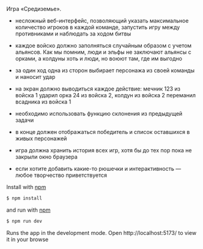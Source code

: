 Игра «Средиземье».

 - несложный веб-интерфейс, позволяющий указать максимальное количество игроков в каждой команде, запустить игру между противниками и наблюдать за ходом битвы

 - каждое войско должно заполняться случайным образом с учетом альянсов. Как мы помним, люди и эльфы не заключают альянсы с орками, а колдуны хоть и люди, но воюют там, где им выгодно

 - за один ход одна из сторон выбирает персонажа из своей команды и наносит удар

 - на экран должно выводиться каждое действие: мечник 123 из войска 1 ударил орка 24 из войска 2, колдун из войска 2 переманил всадника из войска 1

 - необходимо использовать функцию склонения из предыдущей задачи 

 - в конце должен отображаться победитель и список оставшихся в живых персонажей

 - игра должна хранить история всех игр, хотя бы до тех пор пока не закрыли окно браузера

 - если хотите добавить какие-то рюшечки и интерактивность — любое творчество приветствуется

Install with [npm](https://www.npmjs.com/)

```bash
$ npm install
```

and run with [npm](https://www.npmjs.com/)

```bash
$ npm run dev
```
Runs the app in the development mode.
Open http://localhost:5173/ to view it in your browse
